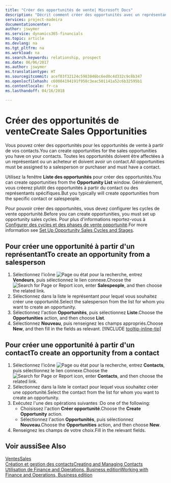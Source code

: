 ```yaml
---
title: "Créer des opportunités de vente| Microsoft Docs"
description: "Décrit comment créer des opportunités avec un représentant ou un contact dans Finance and Operations, Business edition."
services: project-madeira
documentationcenter: 
author: jswymer
ms.service: dynamics365-financials
ms.topic: article
ms.devlang: na
ms.tgt_pltfrm: na
ms.workload: na
ms.search.keywords: relationship, prospect
ms.date: 06/06/2017
ms.author: jswymer
ms.translationtype: HT
ms.sourcegitcommit: acef03f32124c5983846bc6ed0c4d332c9c8b347
ms.openlocfilehash: c60084194191f958c3eac501141a52c6b32595b1
ms.contentlocale: fr-ca
ms.lasthandoff: 04/16/2018

---
```

# <a name="create-sales-opportunities"></a><span data-ttu-id="430a4-103">Créer des opportunités de vente</span><span class="sxs-lookup"><span data-stu-id="430a4-103">Create Sales Opportunities</span></span>
<span data-ttu-id="430a4-104">Vous pouvez créer des opportunités pour les opportunités de vente à partir de vos contacts.</span><span class="sxs-lookup"><span data-stu-id="430a4-104">You can create opportunities for the sales opportunities you have on your contacts.</span></span> <span data-ttu-id="430a4-105">Toutes les opportunités doivent être affectées à un représentant ou un acheteur et doivent avoir un contact.</span><span class="sxs-lookup"><span data-stu-id="430a4-105">All opportunities must be assigned to a salesperson or purchaser and must have a contact.</span></span>

<span data-ttu-id="430a4-106">Utilisez la fenêtre **Liste des opportunités** pour créer des opportunités.</span><span class="sxs-lookup"><span data-stu-id="430a4-106">You can create opportunities from the **Opportunity List** window.</span></span> <span data-ttu-id="430a4-107">Généralement, vous créerez plutôt des opportunités à partir du contact ou des représentants spécifiques.</span><span class="sxs-lookup"><span data-stu-id="430a4-107">But you typically will create opportunities from the specific contact or salespeople.</span></span>

<span data-ttu-id="430a4-108">Pour pouvoir créer des opportunités, vous devez configurer les cycles de vente opportunité.</span><span class="sxs-lookup"><span data-stu-id="430a4-108">Before you can create opportunities, you must set up opportunity sales cycles.</span></span> <span data-ttu-id="430a4-109">Pour plus d'informations reportez-vous à [Configurer des cycles et des phases de vente opportunité](marketing-how-setup-opportunity-sales-cycles-stages.md).</span><span class="sxs-lookup"><span data-stu-id="430a4-109">For more information see [Set Up Opportunity Sales Cycles and Stages](marketing-how-setup-opportunity-sales-cycles-stages.md).</span></span>

## <a name="to-create-an-opportunity-from-a-salesperson"></a><span data-ttu-id="430a4-110">Pour créer une opportunité à partir d'un représentant</span><span class="sxs-lookup"><span data-stu-id="430a4-110">To create an opportunity from a salesperson</span></span>
1. <span data-ttu-id="430a4-111">Sélectionnez l'icône ![Page ou état pour la recherche](media/ui-search/search_small.png "icône Page ou état pour la recherche"), entrez **Vendeurs**, puis sélectionnez le lien connexe.</span><span class="sxs-lookup"><span data-stu-id="430a4-111">Choose the ![Search for Page or Report](media/ui-search/search_small.png "Search for Page or Report icon") icon, enter **Salespeople**, and then choose the related link.</span></span>
2. <span data-ttu-id="430a4-112">Sélectionnez dans la liste le représentant pour lequel vous souhaitez créer une opportunité.</span><span class="sxs-lookup"><span data-stu-id="430a4-112">Select the salesperson from the list for whom you want to create an opportunity.</span></span>
3. <span data-ttu-id="430a4-113">Sélectionnez l'action **Opportunités**, puis sélectionnez **Liste**.</span><span class="sxs-lookup"><span data-stu-id="430a4-113">Choose the **Opportunities** action, and then choose **List**.</span></span>
4. <span data-ttu-id="430a4-114">Sélectionnez **Nouveau**, puis renseignez les champs appropriés.</span><span class="sxs-lookup"><span data-stu-id="430a4-114">Choose **New**, and then fill in the fields as relevant.</span></span> [!INCLUDE [tooltip-inline-tip](includes/tooltip-inline-tip_md.md)]  



## <a name="to-create-an-opportunity-from-a-contact"></a><span data-ttu-id="430a4-115">Pour créer une opportunité à partir d'un contact</span><span class="sxs-lookup"><span data-stu-id="430a4-115">To create an opportunity from a contact</span></span>
1. <span data-ttu-id="430a4-116">Sélectionnez l'icône ![Page ou état pour la recherche](media/ui-search/search_small.png "icône Page ou état pour la recherche"), entrez **Contacts**, puis sélectionnez le lien connexe.</span><span class="sxs-lookup"><span data-stu-id="430a4-116">Choose the ![Search for Page or Report](media/ui-search/search_small.png "Search for Page or Report icon") icon, enter **Contacts**, and then choose the related link.</span></span>
2. <span data-ttu-id="430a4-117">Sélectionnez dans la liste le contact pour lequel vous souhaitez créer une opportunité.</span><span class="sxs-lookup"><span data-stu-id="430a4-117">Select the contact from the list for whom you want to create an opportunity.</span></span>
3. <span data-ttu-id="430a4-118">Exécutez l'une des opérations suivantes :</span><span class="sxs-lookup"><span data-stu-id="430a4-118">Do one of the following:</span></span>
   * <span data-ttu-id="430a4-119">Choisissez l'action **Créer opportunité**.</span><span class="sxs-lookup"><span data-stu-id="430a4-119">Choose the **Create Opportunity** action.</span></span>
   * <span data-ttu-id="430a4-120">Sélectionnez l'action **Opportunités**, puis sélectionnez **Nouveau**.</span><span class="sxs-lookup"><span data-stu-id="430a4-120">Choose the  **Opportunities** action, and then choose **New**.</span></span>
4. <span data-ttu-id="430a4-121">Renseignez les champs de votre choix.</span><span class="sxs-lookup"><span data-stu-id="430a4-121">Fill in the relevant fields.</span></span>

## <a name="see-also"></a><span data-ttu-id="430a4-122">Voir aussi</span><span class="sxs-lookup"><span data-stu-id="430a4-122">See Also</span></span>
[<span data-ttu-id="430a4-123">Ventes</span><span class="sxs-lookup"><span data-stu-id="430a4-123">Sales</span></span>](sales-manage-sales.md)  
[<span data-ttu-id="430a4-124">Création et gestion des contacts</span><span class="sxs-lookup"><span data-stu-id="430a4-124">Creating and Managing Contacts</span></span>](marketing-contacts.md)  
[<span data-ttu-id="430a4-125">Utilisation de Finance and Operations, Business edition</span><span class="sxs-lookup"><span data-stu-id="430a4-125">Working with Finance and Operations, Business edition</span></span>](ui-work-product.md)


